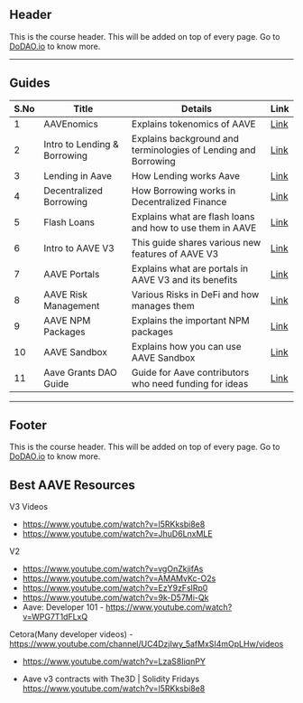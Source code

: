 ## Header
This is the course header. This will be added on top of every page. Go to [DoDAO.io](https://www.dodao.io) to know more.

---

## Guides

| S.No        | Title       |  Details  |  Link  |
| ----------- | ----------- |----------- | ----------- |
| 1      | AAVEnomics | Explains tokenomics of AAVE |  [Link](generated/markdown/aavenomics.md) |
 | 2      | Intro to Lending & Borrowing | Explains background and terminologies of Lending and Borrowing |  [Link](generated/markdown/lending-and-borrowing-basics.md) |
 | 3      | Lending in Aave | How Lending works Aave |  [Link](generated/markdown/lending-in-aave.md) |
 | 4      | Decentralized Borrowing | How Borrowing works in Decentralized Finance |  [Link](generated/markdown/borrowing-in-aave.md) |
 | 5      | Flash Loans | Explains what are flash loans and how to use them in AAVE |  [Link](generated/markdown/flash-loans.md) |
 | 6      | Intro to AAVE V3 | This guide shares various new features of AAVE V3 |  [Link](generated/markdown/intro-aave-v3.md) |
 | 7      | AAVE Portals | Explains what are portals in AAVE V3 and its benefits |  [Link](generated/markdown/aave-portals.md) |
 | 8      | AAVE Risk Management | Various Risks in DeFi and how manages them |  [Link](generated/markdown/aave-risk-management.md) |
 | 9      | AAVE NPM Packages | Explains the important NPM packages |  [Link](generated/markdown/aave-npm-packages.md) |
 | 10      | AAVE Sandbox | Explains how you can use AAVE Sandbox |  [Link](generated/markdown/aave-sandbox.md) |
 | 11      | Aave Grants DAO Guide | Guide for Aave contributors who need funding for ideas |  [Link](generated/markdown/aave-grants-dao.md) |

---
## Footer
This is the course header. This will be added on top of every page. Go to [DoDAO.io](https://www.dodao.io) to know more.

## Best AAVE Resources
V3 Videos
- https://www.youtube.com/watch?v=l5RKksbi8e8
- https://www.youtube.com/watch?v=JhuD6LnxMLE

V2
- https://www.youtube.com/watch?v=vgOnZkjifAs
- https://www.youtube.com/watch?v=AMAMvKc-O2s
- https://www.youtube.com/watch?v=EzY9zFslRp0
- https://www.youtube.com/watch?v=9k-D57Mi-Qk
- Aave: Developer 101 - https://www.youtube.com/watch?v=WPG7T1dFLxQ

Cetora(Many developer videos) - https://www.youtube.com/channel/UC4DzjIwy_5afMxSI4mOpLHw/videos
- https://www.youtube.com/watch?v=LzaS8IiqnPY

- Aave v3 contracts with The3D | Solidity Fridays https://www.youtube.com/watch?v=l5RKksbi8e8
 